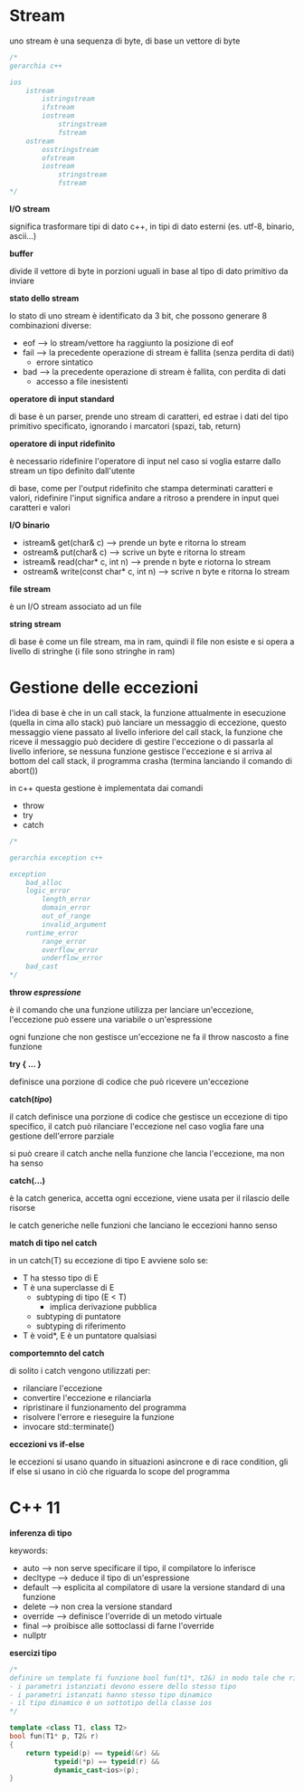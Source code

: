 # Stream

uno stream è una sequenza di byte, di base un vettore di byte

```c++
/*
gerarchia c++

ios
    istream
        istringstream
        ifstream
        iostream
            stringstream
            fstream
    ostream
        osstringstream
        ofstream
        iostream
            stringstream
            fstream
*/
```

**I/O stream**

significa trasformare tipi di dato c++, in tipi di dato esterni (es. utf-8, binario, ascii...)

**buffer**

divide il vettore di byte in porzioni uguali in base al tipo di dato primitivo da inviare

**stato dello stream**

lo stato di uno stream è identificato da 3 bit, che possono generare 8 combinazioni diverse:
* eof --> lo stream/vettore ha raggiunto la posizione di eof
* fail --> la precedente operazione di stream è fallita (senza perdita di dati)
    * errore sintatico
* bad --> la precedente operazione di stream è fallita, con perdita di dati
    * accesso a file inesistenti

**operatore di input standard**

di base è un parser, prende uno stream di caratteri, ed estrae i dati del tipo primitivo specificato, ignorando i marcatori (spazi, tab, return)

**operatore di input ridefinito**

è necessario ridefinire l'operatore di input nel caso si voglia estarre dallo stream un tipo definito dall'utente

di base, come per l'output ridefinito che stampa determinati caratteri e valori, ridefinire l'input significa andare a ritroso a prendere in input quei caratteri e valori

**I/O binario**

* istream& get(char& c) --> prende un byte e ritorna lo stream
* ostream& put(char& c) --> scrive un byte e ritorna lo stream
* istream& read(char* c, int n) --> prende n byte e riotorna lo stream
* ostream& write(const char* c, int n) --> scrive n byte e ritorna lo stream

**file stream**

è un I/O stream associato ad un file

**string stream**

di base è come un file stream, ma in ram, quindi il file non esiste e si opera a livello di stringhe (i file sono stringhe in ram)

# Gestione delle eccezioni

l'idea di base è che in un call stack, la funzione attualmente in esecuzione (quella in cima allo stack) può lanciare un messaggio di eccezione, questo messaggio viene passato al livello inferiore del call stack, la funzione che riceve il messaggio può decidere di gestire l'eccezione o di passarla al livello inferiore, se nessuna funzione gestisce l'eccezione e si arriva al bottom del call stack, il programma crasha (termina lanciando il comando di abort())

in c++ questa gestione è implementata dai comandi
* throw
* try
* catch

```c++
/*

gerarchia exception c++

exception
    bad_alloc
    logic_error
        length_error
        domain_error
        out_of_range
        invalid_argument
    runtime_error
        range_error
        overflow_error
        underflow_error
    bad_cast
*/
```

**throw *espressione***

è il comando che una funzione utilizza per lanciare un'eccezione, l'eccezione può essere una variabile o un'espressione

ogni funzione che non gestisce un'eccezione ne fa il throw nascosto a fine funzione

**try { ... }**

definisce una porzione di codice che può ricevere un'eccezione

**catch(*tipo*)**

il catch definisce una porzione di codice che gestisce un eccezione di tipo specifico, il catch può rilanciare l'eccezione nel caso voglia fare una gestione dell'errore parziale

si può creare il catch anche nella funzione che lancia l'eccezione, ma non ha senso

**catch(...)**

è la catch generica, accetta ogni eccezione, viene usata per il rilascio delle risorse

le catch generiche nelle funzioni che lanciano le eccezioni hanno senso

**match di tipo nel catch**

in un catch(T) su eccezione di tipo E avviene solo se:
* T ha stesso tipo di E
* T è una superclasse di E
    * subtyping di tipo (E < T)
        * implica derivazione pubblica
    * subtyping di puntatore
    * subtyping di riferimento
* T è void*, E è un puntatore qualsiasi

**comportemnto del catch**

di solito i catch vengono utilizzati per:
* rilanciare l'eccezione
* convertire l'eccezione e rilanciarla
* ripristinare il funzionamento del programma
* risolvere l'errore e rieseguire la funzione
* invocare std::terminate()

**eccezioni vs if-else**

le eccezioni si usano quando in situazioni asincrone e di race condition, gli if else si usano in ciò che riguarda lo scope del programma

# C++ 11

**inferenza di tipo**

keywords:
* auto --> non serve specificare il tipo, il compilatore lo inferisce
* decltype --> deduce il tipo di un'espressione
* default --> esplicita al compilatore di usare la versione standard di una funzione
* delete --> non crea la versione standard
* override --> definisce l'override di un metodo virtuale
* final --> proibisce alle sottoclassi di farne l'override
* nullptr

**esercizi tipo**

```c++
/*
definire un template fi funzione bool fun(t1*, t2&) in modo tale che ritorni true sse:
- i parametri istanziati devono essere dello stesso tipo
- i parametri istanzati hanno stesso tipo dinamico
- il tipo dinamico è un sottotipo della classe ios
*/

template <class T1, class T2>
bool fun(T1* p, T2& r)
{
    return typeid(p) == typeid(&r) &&
           typeid(*p) == typeid(r) &&
           dynamic_cast<ios>(p);
}
```
